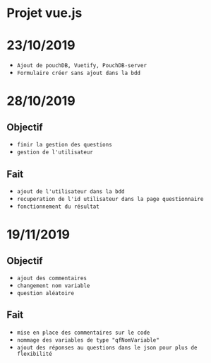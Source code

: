 # Projet vue.js
# 23/10/2019
- `Ajout de pouchDB, Vuetify, PouchDB-server`
- `Formulaire créer sans ajout dans la bdd `

# 28/10/2019
## Objectif
- `finir la gestion des questions`
- `gestion de l'utilisateur `

## Fait 
- `ajout de l'utilisateur dans la bdd`
- `recuperation de l'id utilisateur dans la page questionnaire`
- `fonctionnement du résultat`

# 19/11/2019
## Objectif
- `ajout des commentaires`
- `changement nom variable`
- `question aléatoire`

## Fait

- `mise en place des commentaires sur le code`
- `nommage des variables de type "qfNomVariable"`
- `ajout des réponses au questions dans le json pour plus de flexibilité`
